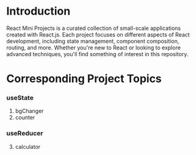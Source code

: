 # Introduction

React Mini Projects is a curated collection of small-scale applications created with React.js. Each project focuses on different aspects of React development, including state management, component composition, routing, and more. Whether you're new to React or looking to explore advanced techniques, you'll find something of interest in this repository.

# Corresponding Project Topics
### useState
1. bgChanger
2. counter

### useReducer
3. calculator

